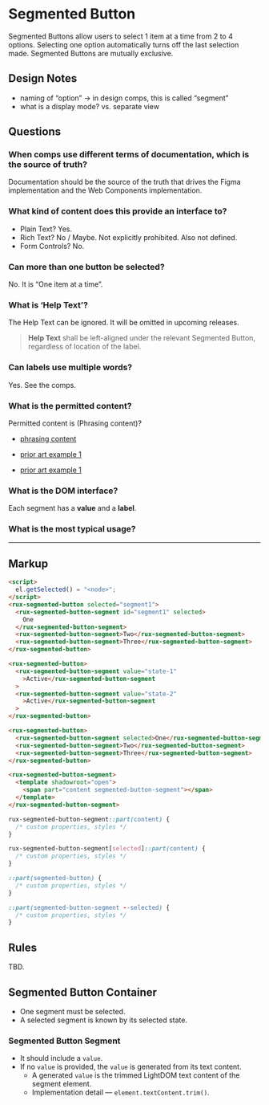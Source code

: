 # Segmented Button

Segmented Buttons allow users to select 1 item at a time from 2 to 4 options.
Selecting one option automatically turns off the last selection made.
Segmented Buttons are mutually exclusive.

## Design Notes

- naming of “option” -> in design comps, this is called “segment”
- what is a display mode? vs. separate view

## Questions

### When comps use different terms of documentation, which is the source of truth?

Documentation should be the source of the truth that drives the Figma implementation and the Web Components implementation.

### What kind of content does this provide an interface to?

- Plain Text? Yes.
- Rich Text? No / Maybe. Not explicitly prohibited. Also not defined.
- Form Controls? No.

### Can more than one button be selected?

No. It is “One item at a time”.

### What is ‘Help Text’?

The Help Text can be ignored. It will be omitted in upcoming releases.

> **Help Text** shall be left-aligned under the relevant Segmented Button, regardless of location of the label.

### Can labels use multiple words?

Yes. See the comps.

### What is the permitted content?

Permitted content is (Phrasing content)?

- [phrasing content](https://developer.mozilla.org/en-US/docs/Web/Guide/HTML/Content_categories#phrasing_content)

- [prior art example 1](https://www.w3.org/TR/wai-aria-practices-1.1/examples/radio/radio-1/radio-1.html)
- [prior art example 1](https://www.w3.org/TR/wai-aria-practices-1.1/examples/radio/radio-2/radio-2.html)

### What is the DOM interface?

Each segment has a **value** and a **label**.

### What is the most typical usage?

---

## Markup

```html
<script>
  el.getSelected() = "<node>";
</script>
<rux-segmented-button selected="segment1">
  <rux-segmented-button-segment id="segment1" selected>
    One
  </rux-segmented-button-segment>
  <rux-segmented-button-segment>Two</rux-segmented-button-segment>
  <rux-segmented-button-segment>Three</rux-segmented-button-segment>
</rux-segmented-button>
```

```html
<rux-segmented-button>
  <rux-segmented-button-segment value="state-1"
    >Active</rux-segmented-button-segment
  >
  <rux-segmented-button-segment value="state-2"
    >Active</rux-segmented-button-segment
  >
</rux-segmented-button>
```

```html
<rux-segmented-button>
  <rux-segmented-button-segment selected>One</rux-segmented-button-segment>
  <rux-segmented-button-segment>Two</rux-segmented-button-segment>
  <rux-segmented-button-segment>Three</rux-segmented-button-segment>
</rux-segmented-button>
```

```html
<rux-segmented-button-segment>
  <template shadowroot="open">
    <span part="content segmented-button-segment"></span>
  </template>
</rux-segmented-button-segment>
```

```css
rux-segmented-button-segment::part(content) {
  /* custom properties, styles */
}

rux-segmented-button-segment[selected]::part(content) {
  /* custom properties, styles */
}
```

```css
::part(segmented-button) {
  /* custom properties, styles */
}

::part(segmented-button-segment --selected) {
  /* custom properties, styles */
}
```

## Rules

TBD.

## Segmented Button Container

- One segment must be selected.
- A selected segment is known by its selected state.

### Segmented Button Segment

- It should include a `value`.
- If no `value` is provided, the `value` is generated from its text content.
  - A generated `value` is the trimmed LightDOM text content of the segment element.
  - Implementation detail — `element.textContent.trim()`.
